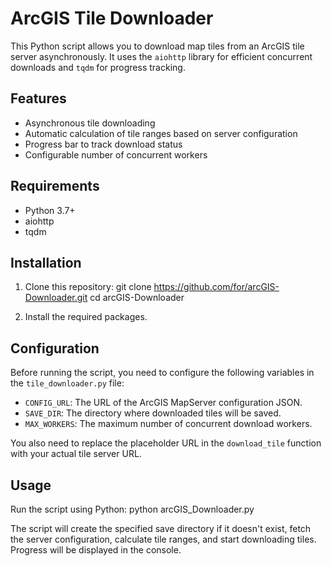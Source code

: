 # ArcGIS Tile Downloader
This Python script allows you to download map tiles from an ArcGIS tile server asynchronously. It uses the `aiohttp` library for efficient concurrent downloads and `tqdm` for progress tracking.

## Features
- Asynchronous tile downloading
- Automatic calculation of tile ranges based on server configuration
- Progress bar to track download status
- Configurable number of concurrent workers

## Requirements
- Python 3.7+
- aiohttp
- tqdm

## Installation
1. Clone this repository:
git clone https://github.com/for/arcGIS-Downloader.git
cd arcGIS-Downloader

2. Install the required packages.

## Configuration
Before running the script, you need to configure the following variables in the `tile_downloader.py` file:

- `CONFIG_URL`: The URL of the ArcGIS MapServer configuration JSON.
- `SAVE_DIR`: The directory where downloaded tiles will be saved.
- `MAX_WORKERS`: The maximum number of concurrent download workers.

You also need to replace the placeholder URL in the `download_tile` function with your actual tile server URL.

## Usage
Run the script using Python:
python arcGIS_Downloader.py

The script will create the specified save directory if it doesn't exist, fetch the server configuration, calculate tile ranges, and start downloading tiles. Progress will be displayed in the console.

